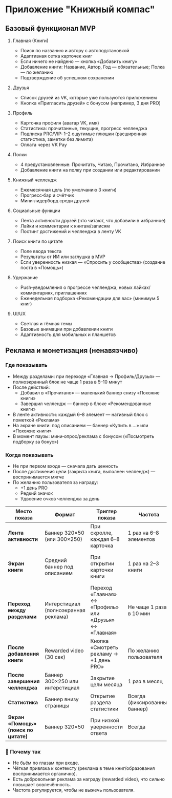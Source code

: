 # Приложение "Книжный компас"

## Базовый функционал MVP

1. Главная (Книги)
   - Поиск по названию и автору с автоподстановкой
   - Адаптивная сетка карточек книг
   - Если ничего не найдено — кнопка «Добавить книгу»
   - Добавление книги: Название, Автор, Год — обязательные; Полка — по желанию
   - Подтверждение об успешном сохранении

2. Друзья
   - Список друзей из VK, которые уже пользуются приложением
   - Кнопка «Пригласить друзей» с бонусом (например, 3 дня PRO)

3. Профиль
   - Карточка профиля (аватар VK, имя)
   - Статистика: прочитанные, текущие, прогресс челленджа
   - Подписка PRO/VIP: 1–2 ощутимые плюшки (расширенная статистика, заметки без лимита)
   - Оплата через VK Pay

4. Полки
   - 4 предустановленные: Прочитать, Читаю, Прочитано, Избранное
   - Добавление книги на полку при создании или редактировании

5. Книжный челлендж
   - Ежемесячная цель (по умолчанию 3 книги)
   - Прогресс‑бар и счётчик
   - Мини‑лидерборд среди друзей

6. Социальные функции
   - Лента активности друзей (что читают, что добавили в избранное)
   - Лайки и комментарии к книгам/записям
   - Постинг достижений и челленджа в ленту VK

7. Поиск книги по цитате
   - Поле ввода текста
   - Результаты от ИИ или заглушка в MVP
   - Если уверенность низкая — «Спросить у сообщества» (создание поста в «Помощь»)

8. Удержание
   - Push‑уведомления о прогрессе челленджа, новых лайках/комментариях, приглашениях
   - Еженедельная подборка «Рекомендации для вас» (минимум 5 книг)

9. UI/UX
   - Светлая и тёмная темы
   - Базовые анимации при добавлении книги
   - Адаптивность для мобильных и планшетов

## Реклама и монетизация (ненавязчиво)

### Где показывать

- Между разделами: при переходе «Главная → Профиль/Друзья» — полноэкранный блок не чаще 1 раза в 5–10 минут
- После действий:
  - Добавил в «Прочитано» — маленький баннер снизу «Похожие книги»
  - Завершил челлендж — баннер в блоке «Рекомендованные книги»
- В ленте активности: каждый 6–8 элемент — нативный блок с пометкой «Реклама»
- На экране книги: под описанием — баннер «Купить в …» или «Похожие книги»
- В момент паузы: мини‑опрос/реклама с бонусом («Посмотреть подборку за бонус»)

### Когда показывать

- Не при первом входе — сначала дать ценность
- После достижения цели (закрыта книга, выполнен челлендж) — воспринимается мягче
- По желанию пользователя за награду:
  - +1 день PRO
  - Редкий значок
  - Удвоение очков челленджа за день

| Место показа                         | Формат                               | Триггер показа                                           | Частота                       | Примечание                                          |
| ------------------------------------ | ------------------------------------ | -------------------------------------------------------- | ----------------------------- | --------------------------------------------------- |
| **Лента активности**                 | Баннер 320×50 (или 300×250)          | При скролле, каждая 6–8 карточка                         | 1 раз на 6–8 элементов        | Нативная интеграция: «Книги недели от партнёров»    |
| **Экран книги**                      | Средний баннер под описанием         | При открытии карточки книги                              | 1 раз на 2–3 книги            | Можно использовать партнёрские ссылки «Купить на …» |
| **Переход между разделами**          | Интерстициал (полноэкранная реклама) | Переход «Главная» ↔ «Профиль» или «Друзья» ↔ «Главная» | Не чаще 1 раза в 10 мин       | Подходит для акций и спецпредложений                |
| **После добавления книги**           | Rewarded video (30 сек)              | Кнопка «Смотреть рекламу → +1 день PRO»                  | По желанию пользователя       | Повышает лояльность, так как реклама за награду     |
| **После завершения челленджа**       | Баннер 300×250 или интерстициал      | Закрытие цели месяца                                     | 1 раз в месяц                 | «Получите новый челлендж → Спонсор месяца»          |
| **Статистика**                       | Баннер внизу страницы                | Открытие раздела статистики                              | Всегда (фиксированный баннер) | Тематика — образование, книги, курсы                |
| **Экран «Помощь» (поиск по цитате)** | Баннер 320×50                        | При низкой уверенности ответа                            | Всегда                        | «Ищете книгу? Попробуйте подборку партнёра»         |

### 🎯 Почему так

- Не бьём по глазам при входе.
- Чёткая привязка к контексту (реклама в теме книг/образования воспринимается органично).
- Есть добровольная реклама за награду (rewarded video), что сильно повышает вовлечённость.
- Частота регулируется, чтобы не выжечь пользователя.
